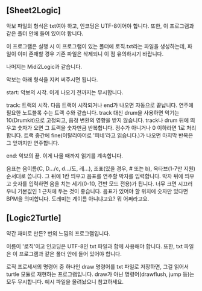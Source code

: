 [Sheet2Logic]
---
악보 파일의 형식은 txt여야 하고, 인코딩은 UTF-8이어야 합니다.
또한, 이 프로그램과 같은 폴더 안에 들어 있어야 합니다.

이 프로그램은 실행 시 이 프로그램이 있는 폴더에 로직.txt라는 파일을 생성하는데,
파일이 이미 존재할 경우 기존 파일은 삭제되니 이 점 유의하시기 바랍니다.

나머지는 Midi2Logic과 같습니다.

악보는 아래 형식을 지켜 써주시면 됩니다.

start: 악보의 시작. 이게 나오기 전까지는 무시합니다.

track: 트랙의 시작. 다음 트랙이 시작되거나 end가 나오면 자동으로 끝납니다. 연주에 필요한 노트블록 수는 트랙 수와 같습니다.
track 대신 drum을 사용하면 악기는 10(Drumkit)으로 고정되고, 음정 변환의 영향을 받지 않습니다.
track나 drum 뒤에 띄우고 숫자가 오면 그 트랙을 숫자만큼 반복합니다. 정수가 아니거나 0 이하라면 1로 처리합니다.
트랙 중간에 fine(이탈리아어로 '피네'라고 읽습니다.)가 나오면 마지막 반복은 그 앞까지만 연주합니다.

end: 악보의 끝. 이게 나올 때까지 읽기를 계속합니다.

음표는 음이름(C, D.../c, d.../도, 레...), 조표(있을 경우, # 또는 b), 옥타브(1-7만 지원) 순서대로 씁니다. 그 뒤에 1칸 띄우고 음표를 연주할 박자를 입력합니다.
박자 뒤에 띄우고 숫자를 입력하면 음을 치는 세기(0-10, 건반 모드 전용)가 됩니다. 너무 크면 시끄러우니 기본값인 1 근처에 두는 것이 좋습니다.
음표가 있어야 할 위치에 숫자만 있다면 BPM을 의미합니다.
도레미는 계이름 아니냐고요? 뭐 어쩌라고요.

[Logic2Turtle]
---
약간 재미로 만든? 번외 느낌의 프로그램입니다.

이름이 '로직'이고 인코딩은 UTF-8인 txt 파일과 함께 사용해야 합니다.
또한, txt 파일은 이 프로그램과 같은 폴더 안에 들어 있어야 합니다.

로직 프로세서의 명령어 중 하나인 draw 명령어를 txt 파일로 저장하면, 그걸 읽어서 turtle 모듈로 재현하는 프로그램입니다.
draw가 아닌 명령어(drawflush, jump 등)는 모두 무시합니다.
예시 파일을 올려놨으니 참고하세요.
